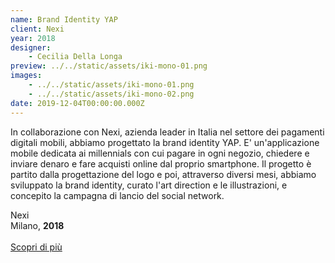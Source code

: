 ```yaml
---
name: Brand Identity YAP
client: Nexi
year: 2018
designer:
    - Cecilia Della Longa
preview: ../../static/assets/iki-mono-01.png
images:
    - ../../static/assets/iki-mono-01.png
    - ../../static/assets/iki-mono-02.png
date: 2019-12-04T00:00:00.000Z
---
```


In collaborazione con Nexi, azienda leader in Italia nel settore dei pagamenti digitali mobili, abbiamo progettato la brand identity YAP. E' un'applicazione mobile dedicata ai millennials con cui pagare in ogni negozio, chiedere e inviare denaro e fare acquisti online dal proprio smartphone. Il progetto è partito dalla progettazione del logo e poi, attraverso diversi mesi, abbiamo sviluppato la brand identity, curato l'art direction e le illustrazioni, e concepito la campagna di lancio del social network.

Nexi  
Milano, **2018**<br><br>
[Scopri di più](https://www.behance.net/gallery/73112497/yap)

